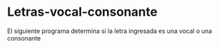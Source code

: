 # Letras-vocal-consonante
El siguiente programa determina si la letra ingresada es una vocal o una consonante
